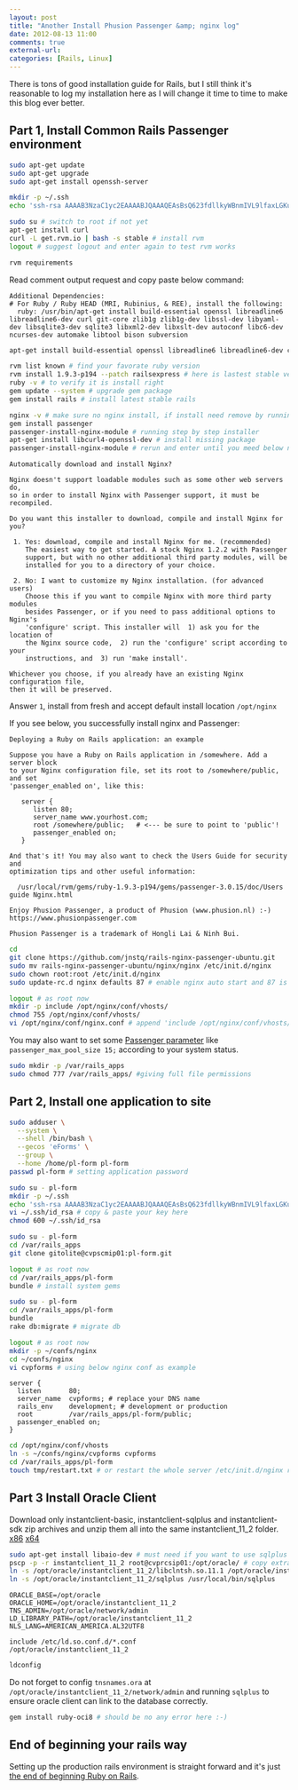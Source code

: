 ```yaml
---
layout: post
title: "Another Install Phusion Passenger &amp; nginx log"
date: 2012-08-13 11:00
comments: true
external-url:
categories: [Rails, Linux]
---
```


There is tons of good installation guide for Rails, but I still think it's reasonable to log my installation here as I will change it time to time to make this blog ever better.

<!--more-->

## Part 1, Install Common Rails Passenger environment

```bash Upgrade Ubuntu 12.04 and enable SSH server
sudo apt-get update
sudo apt-get upgrade
sudo apt-get install openssh-server
```

```bash Test SSH and add authorized_keys
mkdir -p ~/.ssh
echo 'ssh-rsa AAAAB3NzaC1yc2EAAAABJQAAAQEAsBsQ623fdllkyWBnmIVL9lfaxLGKulWv7jwhxLIhp+3fFZ/K0yGeUoJig6a4UlFFmIPibWiubP7utqvJOZO4psdX+GM42HCU/JZmG3gJqYRgwUMupeb8BXEL4r/nG/YE84kOYh1jF8yjNHs2ZSeaO4M4v7Mcsi8USWTM4mTZhO9HZcQZCQBZbkzCf2PwgNq8q7G9jXq6kU+mpUCbwVFZF1R461lzFOIjZQUvxZ+ylKdZxyX0AGCdLybSPcJJkE/H5FMs5KnInme5/692uz8DjXHi0ddw8s6bfIJI7a9av58kJlZNFu/XDWF7WfoNVRhQWn+cl0eBO+hRlUxMCM8jTw== Eric Guo' > ~/.ssh/authorized_keys
```

```bash Install rvm in root
sudo su # switch to root if not yet
apt-get install curl
curl -L get.rvm.io | bash -s stable # install rvm
logout # suggest logout and enter again to test rvm works
```

```bash Install rvm requirement package
rvm requirements
```

Read comment output request and copy paste below command:

    Additional Dependencies:
    # For Ruby / Ruby HEAD (MRI, Rubinius, & REE), install the following:
      ruby: /usr/bin/apt-get install build-essential openssl libreadline6 libreadline6-dev curl git-core zlib1g zlib1g-dev libssl-dev libyaml-dev libsqlite3-dev sqlite3 libxml2-dev libxslt-dev autoconf libc6-dev ncurses-dev automake libtool bison subversion


```bash Install rvm dependency packages
apt-get install build-essential openssl libreadline6 libreadline6-dev curl git-core zlib1g zlib1g-dev libssl-dev libyaml-dev libsqlite3-dev sqlite3 libxml2-dev libxslt-dev autoconf libc6-dev ncurses-dev automake libtool bison subversion # do not copy this line, copy your rvm requirements output
```

```bash Install MRI Rubies and Rails
rvm list known # find your favorate ruby version
rvm install 1.9.3-p194 --patch railsexpress # here is lastest stable version
ruby -v # to verify it is install right
gem update --system # upgrade gem package
gem install rails # install latest stable rails
```

```bash Install Phusion Passenger and nginx
nginx -v # make sure no nginx install, if install need remove by running gem install passenger
gem install passenger
passenger-install-nginx-module # running step by step installer
apt-get install libcurl4-openssl-dev # install missing package
passenger-install-nginx-module # rerun and enter until you meed below notice
```

    Automatically download and install Nginx?

    Nginx doesn't support loadable modules such as some other web servers do,
    so in order to install Nginx with Passenger support, it must be recompiled.

    Do you want this installer to download, compile and install Nginx for you?

     1. Yes: download, compile and install Nginx for me. (recommended)
        The easiest way to get started. A stock Nginx 1.2.2 with Passenger
        support, but with no other additional third party modules, will be
        installed for you to a directory of your choice.

     2. No: I want to customize my Nginx installation. (for advanced users)
        Choose this if you want to compile Nginx with more third party modules
        besides Passenger, or if you need to pass additional options to Nginx's
        'configure' script. This installer will  1) ask you for the location of
        the Nginx source code,  2) run the 'configure' script according to your
        instructions, and  3) run 'make install'.

    Whichever you choose, if you already have an existing Nginx configuration file,
    then it will be preserved.

Answer `1`, install from fresh and accept default install location `/opt/nginx`

If you see below, you successfully install nginx and Passenger:

    Deploying a Ruby on Rails application: an example

    Suppose you have a Ruby on Rails application in /somewhere. Add a server block
    to your Nginx configuration file, set its root to /somewhere/public, and set
    'passenger_enabled on', like this:

       server {
          listen 80;
          server_name www.yourhost.com;
          root /somewhere/public;   # <--- be sure to point to 'public'!
          passenger_enabled on;
       }

    And that's it! You may also want to check the Users Guide for security and
    optimization tips and other useful information:

      /usr/local/rvm/gems/ruby-1.9.3-p194/gems/passenger-3.0.15/doc/Users guide Nginx.html

    Enjoy Phusion Passenger, a product of Phusion (www.phusion.nl) :-)
    https://www.phusionpassenger.com

    Phusion Passenger is a trademark of Hongli Lai & Ninh Bui.

```bash Install nginx init script
cd
git clone https://github.com/jnstq/rails-nginx-passenger-ubuntu.git
sudo mv rails-nginx-passenger-ubuntu/nginx/nginx /etc/init.d/nginx
sudo chown root:root /etc/init.d/nginx
sudo update-rc.d nginx defaults 87 # enable nginx auto start and 87 is startup number
```

```bash Configure nginx to enable vhosts (site by site configure file)
logout # as root now
mkdir -p include /opt/nginx/conf/vhosts/
chmod 755 /opt/nginx/conf/vhosts/
vi /opt/nginx/conf/nginx.conf # append 'include /opt/nginx/conf/vhosts/*;' before last }
```

You may also want to set some [Passenger parameter](http://www.modrails.com/documentation/Users%20guide%20Nginx.html#_configuring_phusion_passenger) like `passenger_max_pool_size 15;` according to your system status.

```bash Create rails root folder
sudo mkdir -p /var/rails_apps
sudo chmod 777 /var/rails_apps/ #giving full file permissions
```

## Part 2, Install one application to site

```bash Create per application user (using pl-form as example)
sudo adduser \
  --system \
  --shell /bin/bash \
  --gecos 'eForms' \
  --group \
  --home /home/pl-form pl-form
passwd pl-form # setting application password
```

```bash Prepare application access and private key
sudo su - pl-form
mkdir -p ~/.ssh
echo 'ssh-rsa AAAAB3NzaC1yc2EAAAABJQAAAQEAsBsQ623fdllkyWBnmIVL9lfaxLGKulWv7jwhxLIhp+3fFZ/K0yGeUoJig6a4UlFFmIPibWiubP7utqvJOZO4psdX+GM42HCU/JZmG3gJqYRgwUMupeb8BXEL4r/nG/YE84kOYh1jF8yjNHs2ZSeaO4M4v7Mcsi8USWTM4mTZhO9HZcQZCQBZbkzCf2PwgNq8q7G9jXq6kU+mpUCbwVFZF1R461lzFOIjZQUvxZ+ylKdZxyX0AGCdLybSPcJJkE/H5FMs5KnInme5/692uz8DjXHi0ddw8s6bfIJI7a9av58kJlZNFu/XDWF7WfoNVRhQWn+cl0eBO+hRlUxMCM8jTw== Eric Guo' > ~/.ssh/authorized_keys
vi ~/.ssh/id_rsa # copy & paste your key here
chmod 600 ~/.ssh/id_rsa
```

```bash Clone the application source code from git
sudo su - pl-form
cd /var/rails_apps
git clone gitolite@cvpscmip01:pl-form.git
```

```bash Install application depend gems
logout # as root now
cd /var/rails_apps/pl-form
bundle # install system gems
```

```bash Bundle and Migrate database
sudo su - pl-form
cd /var/rails_apps/pl-form
bundle
rake db:migrate # migrate db
```

```bash Append application conf to nginx server
logout # as root now
mkdir -p ~/confs/nginx
cd ~/confs/nginx
vi cvpforms # using below nginx conf as example
```

```nginx Sample pl-form nginx configure file
server {
  listen       80;
  server_name  cvpforms; # replace your DNS name
  rails_env    development; # development or production
  root         /var/rails_apps/pl-form/public;
  passenger_enabled on;
}
```

```bash Link the configure file and restart nginx
cd /opt/nginx/conf/vhosts
ln -s ~/confs/nginx/cvpforms cvpforms
cd /var/rails_apps/pl-form
touch tmp/restart.txt # or restart the whole server /etc/init.d/nginx restart
```

## Part 3 Install Oracle Client

Download only instantclient-basic, instantclient-sqlplus and instantclient-sdk zip archives and unzip them all into the same instantclient_11_2 folder. [x86](http://www.oracle.com/technetwork/topics/linuxsoft-082809.html) [x64](http://www.oracle.com/technetwork/topics/linuxx86-64soft-092277.html)

```bash Install Oracle Instant Client
sudo apt-get install libaio-dev # must need if you want to use sqlplus
pscp -p -r instantclient_11_2 root@cvprcsip01:/opt/oracle/ # copy extraced oracle instant client
ln -s /opt/oracle/instantclient_11_2/libclntsh.so.11.1 /opt/oracle/instantclient_11_2/libclntsh.so
ln -s /opt/oracle/instantclient_11_2/sqlplus /usr/local/bin/sqlplus
```

```text append below line to /etc/enviroment file
ORACLE_BASE=/opt/oracle
ORACLE_HOME=/opt/oracle/instantclient_11_2
TNS_ADMIN=/opt/oracle/network/admin
LD_LIBRARY_PATH=/opt/oracle/instantclient_11_2
NLS_LANG=AMERICAN_AMERICA.AL32UTF8
```

```text also add to /etc/ld.so.conf
include /etc/ld.so.conf.d/*.conf
/opt/oracle/instantclient_11_2
```

```bash update the library
ldconfig
```

Do not forget to config `tnsnames.ora` at `/opt/oracle/instantclient_11_2/network/admin` and running `sqlplus` to ensure oracle client can link to the database correctly.

```bash install ruby-oci8 gems now
gem install ruby-oci8 # should be no any error here :-)
```

## End of beginning your rails way

Setting up the production rails environment is straight forward and it's just [the end of beginning Ruby on Rails](http://www.jasimabasheer.com/posts/meta_introduction_to_ruby.html).
